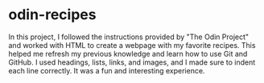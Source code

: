 # odin-recipes

In this project, I followed the instructions provided by "The Odin Project" and worked with HTML to create a webpage with my favorite recipes. This helped me refresh my previous knowledge and learn how to use Git and GitHub. I used headings, lists, links, and images, and I made sure to indent each line correctly. It was a fun and interesting experience.